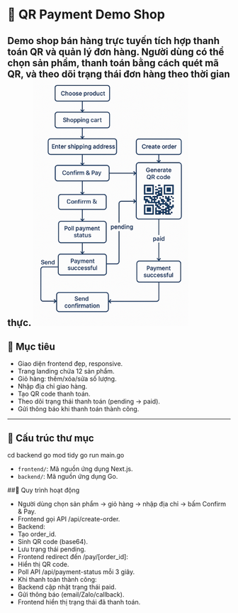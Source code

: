 # 🛒 QR Payment Demo Shop

Demo shop bán hàng trực tuyến tích hợp thanh toán QR và quản lý đơn hàng. Người dùng có thể chọn sản phẩm, thanh toán bằng cách quét mã QR, và theo dõi trạng thái đơn hàng theo thời gian thực.
![alt text](image.png)
---

## 🎯 Mục tiêu

- Giao diện frontend đẹp, responsive.
- Trang landing chứa 12 sản phẩm.
- Giỏ hàng: thêm/xóa/sửa số lượng.
- Nhập địa chỉ giao hàng.
- Tạo QR code thanh toán.
- Theo dõi trạng thái thanh toán (pending → paid).
- Gửi thông báo khi thanh toán thành công.

---

## 📁 Cấu trúc thư mục

cd backend
go mod tidy
go run main.go
- `frontend/`: Mã nguồn ứng dụng Next.js.
- `backend/`: Mã nguồn ứng dụng Go.

##🔁 Quy trình hoạt động
- Người dùng chọn sản phẩm → giỏ hàng → nhập địa chỉ → bấm Confirm & Pay.
- Frontend gọi API /api/create-order.
- Backend:
- Tạo order_id.
- Sinh QR code (base64).
- Lưu trạng thái pending.
- Frontend redirect đến /pay/[order_id]:
- Hiển thị QR code.
- Poll API /api/payment-status mỗi 3 giây.
- Khi thanh toán thành công:
- Backend cập nhật trạng thái paid.
- Gửi thông báo (email/Zalo/callback).
- Frontend hiển thị trạng thái đã thanh toán.